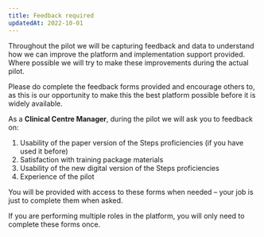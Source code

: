 ```yaml
---
title: Feedback required
updatedAt: 2022-10-01
---
```

Throughout the pilot we will be capturing feedback and data to understand how we can improve the platform and implementation support provided. Where possible we will try to make these improvements during the actual pilot.​

Please do complete the feedback forms provided and encourage others to, as this is our opportunity to make this the best platform possible before it is widely available.  ​

As a **Clinical Centre Manager**, during the pilot we will ask you to feedback on:​

1. Usability of the paper version of the Steps proficiencies (if you have used it before)​
2. Satisfaction with training package materials​
3. Usability of the new digital version of the Steps proficiencies​
4. Experience of the pilot​

You will be provided with access to these forms when needed – your job is just to complete them when asked.​

If you are performing multiple roles in the platform, you will only need to complete these forms once.​